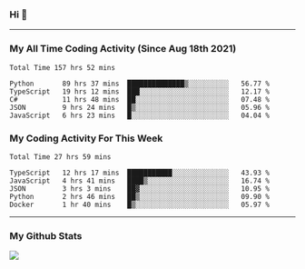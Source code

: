 ### Hi 🙂

---

### My All Time Coding Activity (Since Aug 18th 2021)
<!--START_SECTION:waka-all-->
```text
Total Time 157 hrs 52 mins

Python       89 hrs 37 mins  ██████████████▒░░░░░░░░░░   56.77 % 
TypeScript   19 hrs 12 mins  ███░░░░░░░░░░░░░░░░░░░░░░   12.17 % 
C#           11 hrs 48 mins  ██░░░░░░░░░░░░░░░░░░░░░░░   07.48 % 
JSON         9 hrs 24 mins   █▒░░░░░░░░░░░░░░░░░░░░░░░   05.96 % 
JavaScript   6 hrs 23 mins   █░░░░░░░░░░░░░░░░░░░░░░░░   04.04 % 
```
<!--END_SECTION:waka-all-->

### My Coding Activity For This Week
<!--START_SECTION:waka-week-->
```text
Total Time 27 hrs 59 mins

TypeScript   12 hrs 17 mins  ███████████░░░░░░░░░░░░░░   43.93 % 
JavaScript   4 hrs 41 mins   ████▒░░░░░░░░░░░░░░░░░░░░   16.74 % 
JSON         3 hrs 3 mins    ██▓░░░░░░░░░░░░░░░░░░░░░░   10.95 % 
Python       2 hrs 46 mins   ██▒░░░░░░░░░░░░░░░░░░░░░░   09.90 % 
Docker       1 hr 40 mins    █▒░░░░░░░░░░░░░░░░░░░░░░░   05.97 % 
```
<!--END_SECTION:waka-week-->

---

### My Github Stats
[![](https://github-readme-stats.vercel.app/api?username=eroxl&count_private=true&show_icons=true&include_all_commits=true&theme=onedark)](https://github.com/Eroxl)
